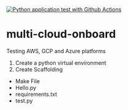 [![Python application test with Github Actions](https://github.com/freddycanjones/multi-cloud-onboard/actions/workflows/main.yml/badge.svg)](https://github.com/freddycanjones/multi-cloud-onboard/actions/workflows/main.yml)

# multi-cloud-onboard
Testing AWS, GCP and Azure platforms 

1. Create a python virtual environment
2. Create Scaffolding

* Make File
* Hello.py 
* requirements.txt
* test.py
